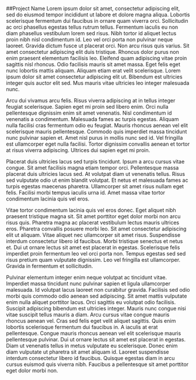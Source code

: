 ##Project Name
Lorem ipsum dolor sit amet, consectetur adipiscing elit, sed do eiusmod tempor incididunt ut labore et dolore magna aliqua. Lobortis scelerisque fermentum dui faucibus in ornare quam viverra orci. Sollicitudin ac orci phasellus egestas tellus rutrum tellus. Fermentum iaculis eu non diam phasellus vestibulum lorem sed risus. Nibh tortor id aliquet lectus proin nibh nisl condimentum id. Leo vel orci porta non pulvinar neque laoreet. Gravida dictum fusce ut placerat orci. Non arcu risus quis varius. Sit amet consectetur adipiscing elit duis tristique. Rhoncus dolor purus non enim praesent elementum facilisis leo. Eleifend quam adipiscing vitae proin sagittis nisl rhoncus. Odio facilisis mauris sit amet massa. Eget felis eget nunc lobortis mattis aliquam. Aliquam etiam erat velit scelerisque. Lorem ipsum dolor sit amet consectetur adipiscing elit ut. Bibendum est ultricies integer quis auctor elit sed. Mus mauris vitae ultricies leo integer malesuada nunc.

Arcu dui vivamus arcu felis. Risus viverra adipiscing at in tellus integer feugiat scelerisque. Sapien eget mi proin sed libero enim. Orci nulla pellentesque dignissim enim sit amet venenatis. Nisl condimentum id venenatis a condimentum. Malesuada fames ac turpis egestas. Aliquam nulla facilisi cras fermentum odio eu feugiat. Mauris rhoncus aenean vel elit scelerisque mauris pellentesque. Commodo quis imperdiet massa tincidunt nunc pulvinar sapien et. Amet nisl purus in mollis nunc sed id. Vel fringilla est ullamcorper eget nulla facilisi. Tortor dignissim convallis aenean et tortor at risus viverra adipiscing. Ultrices dui sapien eget mi proin.

Placerat duis ultricies lacus sed turpis tincidunt. Ipsum a arcu cursus vitae congue. Sit amet facilisis magna etiam tempor orci. Pellentesque massa placerat duis ultricies lacus sed. At volutpat diam ut venenatis tellus. Risus sed vulputate odio ut enim blandit volutpat. Et netus et malesuada fames ac turpis egestas maecenas pharetra. Ullamcorper sit amet risus nullam eget felis. Facilisi morbi tempus iaculis urna id. Amet massa vitae tortor condimentum lacinia quis vel eros.

Vitae tortor condimentum lacinia quis vel eros donec. Eget aliquet nibh praesent tristique magna sit. Sit amet porttitor eget dolor morbi non arcu risus quis. Pharetra magna ac placerat vestibulum lectus mauris ultrices eros. Pharetra convallis posuere morbi leo. Sit amet consectetur adipiscing elit ut aliquam. Vitae aliquet nec ullamcorper sit amet risus. Suspendisse interdum consectetur libero id faucibus. Morbi tristique senectus et netus et. Dui ut ornare lectus sit amet est placerat in egestas. Scelerisque felis imperdiet proin fermentum leo vel orci porta non. Tempus egestas sed sed risus pretium quam vulputate dignissim. Leo vel fringilla est ullamcorper. Gravida in fermentum et sollicitudin.

Pulvinar elementum integer enim neque volutpat ac tincidunt vitae. Imperdiet massa tincidunt nunc pulvinar sapien et ligula ullamcorper malesuada. Id volutpat lacus laoreet non curabitur gravida. Facilisis sed odio morbi quis commodo odio aenean sed adipiscing. Sit amet mattis vulputate enim nulla aliquet porttitor lacus. Orci sagittis eu volutpat odio facilisis. Suscipit adipiscing bibendum est ultricies integer. Mauris nunc congue nisi vitae suscipit tellus mauris a diam. Arcu cursus vitae congue mauris rhoncus aenean vel. Cras sed felis eget velit aliquet sagittis. Quis enim lobortis scelerisque fermentum dui faucibus in. A iaculis at erat pellentesque. Congue mauris rhoncus aenean vel elit scelerisque mauris pellentesque pulvinar. Dui ut ornare lectus sit amet est placerat in egestas. Diam ut venenatis tellus in metus vulputate eu scelerisque. Donec enim diam vulputate ut pharetra sit amet aliquam id. Laoreet suspendisse interdum consectetur libero id faucibus. Quisque egestas diam in arcu cursus euismod quis viverra nibh. Faucibus a pellentesque sit amet porttitor eget dolor morbi non.